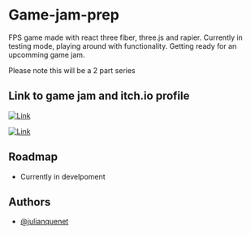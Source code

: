 
# Game-jam-prep

FPS game made with react three fiber, three.js and rapier. Currently in testing mode, playing around with functionality. Getting ready for an upcomming game jam. 

Please note this will be a 2 part series


## Link to game jam and itch.io profile


[![Link](https://img.shields.io/badge/7dfps-link-red)](https://itch.io/jam/7dfps)

[![Link](https://img.shields.io/badge/JamesQ15-link-green)](https://jamesq15.itch.io/)


## Roadmap

- Currently in develpoment 


## Authors

- [@julianquenet](https://github.com/JulianQuenet)
